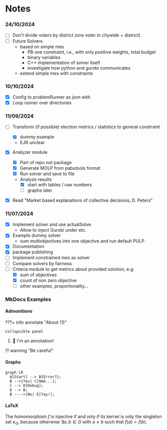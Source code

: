 # Notes

### 24/10/2024
- [ ] Don't divide voters by district (one voter in citywide + district)
- [ ] Future Solvers
  - based on simple mes
    - PB one constraint, i.e., with only positive weights, total budget 
    - binary variables
    - C++ implementation of solver itself 
    - investigate how python and gurobi communicates
  - extend simple mes with constraints 

### 10/10/2024
- [x] Config to problemRunner as json with 
- [x] Loop runner over directories

### 11/09/2024
- [ ] Transform (if possible) election metrics / statistics to general constraint
  - [x] dummy example
  - EJR unclear
- [x] Analyzer module
  - [x] Part of repo not package 
  - [x] Generate MOLP from pabutools format
  - [x] Run solver and save to file
  - Analyze results
    - [x] start with tables / raw numbers
    - [ ] graphs later
- [x] Read "Market based explanations of collective decisions, D. Peters"


### 11/07/2024
- [x] Implement solver and use actualSolve
    - Allow to inject Gurobi under etc.
- [x] Example dummy solver
    - sum multiobjectives into one objective and run default PULP
- [x] Documentation
- [x] package publishing
- [ ] Implement constrained mes as solver
- [ ] Compare solvers by fairness
- [ ] Criteria module to get metrics about provided solution, e.g:
    - [x] sum of objectives
    - [x] count of non zero objective
    - [ ] other examples, proportionality...

### MkDocs Examples

#### Admonitions
???+ info annotate "About (1)"

    Collapsible panel
1.  🚀 I'm an annotation!

!!! warning "Be careful"

#### Graphs
``` mermaid
graph LR
  A[Start] --> B{Error?};
  B -->|Yes| C[Hmm...];
  C --> D[Debug];
  D --> B;
  B ---->|No| E[Yay!];
```

#### LaTeX
The homomorphism $f$ is injective if and only if its kernel is only the
singleton set $e_G$, because otherwise $\exists a,b\in G$ with $a\neq b$ such
that $f(a)=f(b)$.
